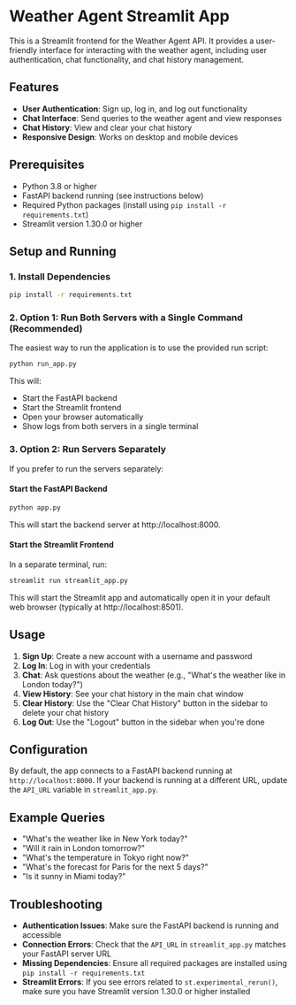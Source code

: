 # Weather Agent Streamlit App

This is a Streamlit frontend for the Weather Agent API. It provides a user-friendly interface for interacting with the weather agent, including user authentication, chat functionality, and chat history management.

## Features

- **User Authentication**: Sign up, log in, and log out functionality
- **Chat Interface**: Send queries to the weather agent and view responses
- **Chat History**: View and clear your chat history
- **Responsive Design**: Works on desktop and mobile devices

## Prerequisites

- Python 3.8 or higher
- FastAPI backend running (see instructions below)
- Required Python packages (install using `pip install -r requirements.txt`)
- Streamlit version 1.30.0 or higher

## Setup and Running

### 1. Install Dependencies

```bash
pip install -r requirements.txt
```

### 2. Option 1: Run Both Servers with a Single Command (Recommended)

The easiest way to run the application is to use the provided run script:

```bash
python run_app.py
```

This will:
- Start the FastAPI backend
- Start the Streamlit frontend
- Open your browser automatically
- Show logs from both servers in a single terminal

### 3. Option 2: Run Servers Separately

If you prefer to run the servers separately:

#### Start the FastAPI Backend

```bash
python app.py
```

This will start the backend server at http://localhost:8000.

#### Start the Streamlit Frontend

In a separate terminal, run:

```bash
streamlit run streamlit_app.py
```

This will start the Streamlit app and automatically open it in your default web browser (typically at http://localhost:8501).

## Usage

1. **Sign Up**: Create a new account with a username and password
2. **Log In**: Log in with your credentials
3. **Chat**: Ask questions about the weather (e.g., "What's the weather like in London today?")
4. **View History**: See your chat history in the main chat window
5. **Clear History**: Use the "Clear Chat History" button in the sidebar to delete your chat history
6. **Log Out**: Use the "Logout" button in the sidebar when you're done

## Configuration

By default, the app connects to a FastAPI backend running at `http://localhost:8000`. If your backend is running at a different URL, update the `API_URL` variable in `streamlit_app.py`.

## Example Queries

- "What's the weather like in New York today?"
- "Will it rain in London tomorrow?"
- "What's the temperature in Tokyo right now?"
- "What's the forecast for Paris for the next 5 days?"
- "Is it sunny in Miami today?"

## Troubleshooting

- **Authentication Issues**: Make sure the FastAPI backend is running and accessible
- **Connection Errors**: Check that the `API_URL` in `streamlit_app.py` matches your FastAPI server URL
- **Missing Dependencies**: Ensure all required packages are installed using `pip install -r requirements.txt`
- **Streamlit Errors**: If you see errors related to `st.experimental_rerun()`, make sure you have Streamlit version 1.30.0 or higher installed 